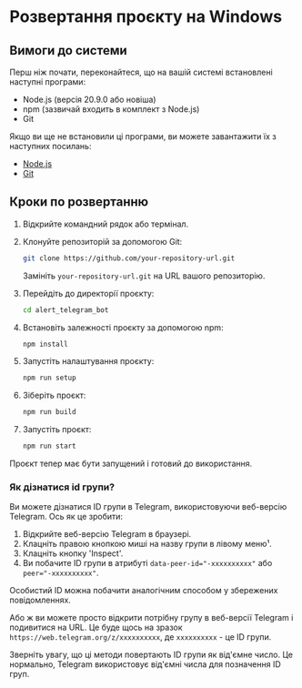 # Розвертання проєкту на Windows

## Вимоги до системи

Перш ніж почати, переконайтеся, що на вашій системі встановлені наступні програми:

- Node.js (версія 20.9.0 або новіша)
- npm (зазвичай входить в комплект з Node.js)
- Git

Якщо ви ще не встановили ці програми, ви можете завантажити їх з наступних посилань:

- [Node.js](https://nodejs.org/)
- [Git](https://git-scm.com/download/win)

## Кроки по розвертанню

1. Відкрийте командний рядок або термінал.

2. Клонуйте репозиторій за допомогою Git:

    ```bash
    git clone https://github.com/your-repository-url.git
    ```

    Замініть `your-repository-url.git` на URL вашого репозиторію.

3. Перейдіть до директорії проєкту:

    ```bash
    cd alert_telegram_bot
    ```

4. Встановіть залежності проєкту за допомогою npm:

    ```bash
    npm install
    ```

5. Запустіть налаштування проєкту:

    ```bash
    npm run setup
    ```

6. Зіберіть проєкт:

    ```bash
    npm run build
    ```

7. Запустіть проєкт:

    ```bash
    npm run start
    ```

Проєкт тепер має бути запущений і готовий до використання.

### Як дізнатися id групи?
Ви можете дізнатися ID групи в Telegram, використовуючи веб-версію Telegram. Ось як це зробити:

1. Відкрийте веб-версію Telegram в браузері.
2. Клацніть правою кнопкою миші на назву групи в лівому меню¹.
3. Клацніть кнопку 'Inspect'.
4. Ви побачите ID групи в атрибуті `data-peer-id="-xxxxxxxxxx"` або `peer="-xxxxxxxxxx"`.

Особистий ID можна побачити аналогічним способом у збережених повідомленнях.

Або ж ви можете просто відкрити потрібну групу в веб-версії Telegram і подивитися на URL. Це буде щось на зразок `https://web.telegram.org/z/xxxxxxxxxx`, де `xxxxxxxxxx` - це ID групи.

Зверніть увагу, що ці методи повертають ID групи як від'ємне число. Це нормально, Telegram використовує від'ємні числа для позначення ID груп.
